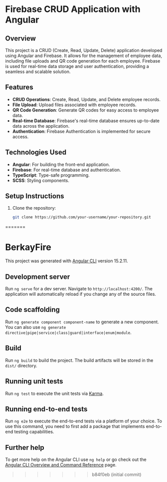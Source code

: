 
# Firebase CRUD Application with Angular

## Overview

This project is a CRUD (Create, Read, Update, Delete) application developed using Angular and Firebase. It allows for the management of employee data, including file uploads and QR code generation for each employee. Firebase is used for real-time data storage and user authentication, providing a seamless and scalable solution.

## Features

- **CRUD Operations**: Create, Read, Update, and Delete employee records.
- **File Upload**: Upload files associated with employee records.
- **QR Code Generation**: Generate QR codes for easy access to employee data.
- **Real-time Database**: Firebase's real-time database ensures up-to-date data across the application.
- **Authentication**: Firebase Authentication is implemented for secure access.

## Technologies Used

- **Angular**: For building the front-end application.
- **Firebase**: For real-time database and authentication.
- **TypeScript**: Type-safe programming.
- **SCSS**: Styling components.

## Setup Instructions

1. Clone the repository:
   ```bash
   git clone https://github.com/your-username/your-repository.git
=======
# BerkayFire

This project was generated with [Angular CLI](https://github.com/angular/angular-cli) version 15.2.11.

## Development server

Run `ng serve` for a dev server. Navigate to `http://localhost:4200/`. The application will automatically reload if you change any of the source files.

## Code scaffolding

Run `ng generate component component-name` to generate a new component. You can also use `ng generate directive|pipe|service|class|guard|interface|enum|module`.

## Build

Run `ng build` to build the project. The build artifacts will be stored in the `dist/` directory.

## Running unit tests

Run `ng test` to execute the unit tests via [Karma](https://karma-runner.github.io).

## Running end-to-end tests

Run `ng e2e` to execute the end-to-end tests via a platform of your choice. To use this command, you need to first add a package that implements end-to-end testing capabilities.

## Further help

To get more help on the Angular CLI use `ng help` or go check out the [Angular CLI Overview and Command Reference](https://angular.io/cli) page.
>>>>>>> b84f0eb (initial commit)
